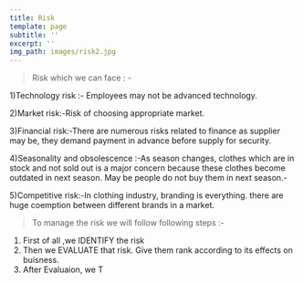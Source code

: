 ```yaml
---
title: Risk
template: page
subtitle: ''
excerpt: ''
img_path: images/risk2.jpg
---
```

> Risk which we can face : -

1)Technology risk :- Employees may not be advanced technology.

2)Market risk:-Risk of choosing appropriate market.

3)Financial risk:-There are numerous
risks related to finance as supplier may be, they demand payment in advance before supply for
security.


4)Seasonality and obsolescence :-As season changes, clothes which are in stock and not sold
out is a major concern because these clothes become outdated in next season. May be people
do not buy them in next season.-

5)Competitive risk:-In clothing industry, branding is everything. there are huge coemption
between different brands in a market.
 
 
>  To manage the risk we will follow following steps :-

1.  First of all ,we IDENTIFY the risk 
2. Then we EVALUATE that risk. Give them rank according to its effects on buisness.
3. After Evaluaion, we T